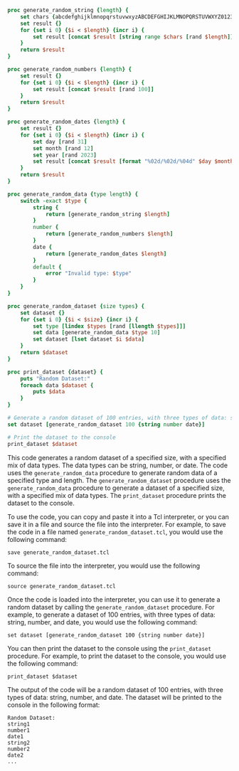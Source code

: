 ```tcl
proc generate_random_string {length} {
    set chars {abcdefghijklmnopqrstuvwxyzABCDEFGHIJKLMNOPQRSTUVWXYZ0123456789}
    set result {}
    for {set i 0} {$i < $length} {incr i} {
        set result [concat $result [string range $chars [rand $length]]]
    }
    return $result
}

proc generate_random_numbers {length} {
    set result {}
    for {set i 0} {$i < $length} {incr i} {
        set result [concat $result [rand 100]]
    }
    return $result
}

proc generate_random_dates {length} {
    set result {}
    for {set i 0} {$i < $length} {incr i} {
        set day [rand 31]
        set month [rand 12]
        set year [rand 2023]
        set result [concat $result [format "%02d/%02d/%04d" $day $month $year]]
    }
    return $result
}

proc generate_random_data {type length} {
    switch -exact $type {
        string {
            return [generate_random_string $length]
        }
        number {
            return [generate_random_numbers $length]
        }
        date {
            return [generate_random_dates $length]
        }
        default {
            error "Invalid type: $type"
        }
    }
}

proc generate_random_dataset {size types} {
    set dataset {}
    for {set i 0} {$i < $size} {incr i} {
        set type [lindex $types [rand [llength $types]]]
        set data [generate_random_data $type 10]
        set dataset [lset dataset $i $data]
    }
    return $dataset
}

proc print_dataset {dataset} {
    puts "Random Dataset:"
    foreach data $dataset {
        puts $data
    }
}

# Generate a random dataset of 100 entries, with three types of data: string, number, and date
set dataset [generate_random_dataset 100 {string number date}]

# Print the dataset to the console
print_dataset $dataset
```

This code generates a random dataset of a specified size, with a specified mix of data types. The data types can be string, number, or date. The code uses the `generate_random_data` procedure to generate random data of a specified type and length. The `generate_random_dataset` procedure uses the `generate_random_data` procedure to generate a dataset of a specified size, with a specified mix of data types. The `print_dataset` procedure prints the dataset to the console.

To use the code, you can copy and paste it into a Tcl interpreter, or you can save it in a file and source the file into the interpreter. For example, to save the code in a file named `generate_random_dataset.tcl`, you would use the following command:

```
save generate_random_dataset.tcl
```

To source the file into the interpreter, you would use the following command:

```
source generate_random_dataset.tcl
```

Once the code is loaded into the interpreter, you can use it to generate a random dataset by calling the `generate_random_dataset` procedure. For example, to generate a dataset of 100 entries, with three types of data: string, number, and date, you would use the following command:

```
set dataset [generate_random_dataset 100 {string number date}]
```

You can then print the dataset to the console using the `print_dataset` procedure. For example, to print the dataset to the console, you would use the following command:

```
print_dataset $dataset
```

The output of the code will be a random dataset of 100 entries, with three types of data: string, number, and date. The dataset will be printed to the console in the following format:

```
Random Dataset:
string1
number1
date1
string2
number2
date2
...
```
